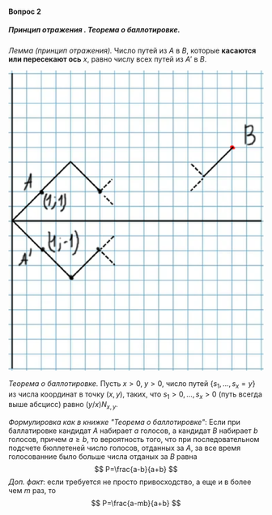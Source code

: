 #### Вопрос 2

##### Принцип отражения . Теорема о баллотировке.

*Лемма (принцип отражения).* Число путей из $A$ в $B$, которые **касаются или пересекают ось** $x$, равно числу всех путей из $A'$ в $B$. 

![image-20220626164933953](./Answer_3_2/image-20220626164933953.png)

*Теорема о баллотировке.* Пусть $x>0,\;y>0$, число путей $\{s_1,\dots,s_x=y\}$ из числа координат в точку $(x,y)$, таких, что $s_1>0, \dots, s_x>0$ (путь всегда выше абсцисс) равно $(y/x)N_{x,y}.$ 

*Формулировка как в книжке "Теорема о баллотировке"*: Если при баллатировке кандидат *А* набирает *а* голосов, а кандидат *B* набирает *b* голосов, причем $a \geq b$, то вероятность того, что при последовательном подсчете бюллетеней число голосов, отданных за *А*, за все время голосованние было больше числа отданых за *B* равна 
$$
P=\frac{a-b}{a+b}
$$
  *Доп. факт*: если требуется не просто привосходство, а еще и в более чем *m* раз, то 
$$
P=\frac{a-mb}{a+b}
$$
